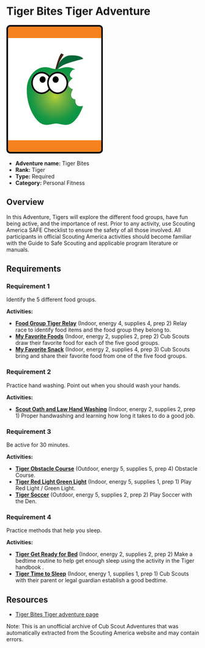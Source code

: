 # Tiger Bites Tiger Adventure

![Tiger Bites Tiger adventure belt loop](images/tiger-bites.jpg)

- **Adventure name:** Tiger Bites
- **Rank:** Tiger
- **Type:** Required
- **Category:** Personal Fitness

## Overview

In this Adventure, Tigers will explore the different food groups, have fun being active, and the importance of rest. Prior to any activity, use Scouting America SAFE Checklist to ensure the safety of all those involved. All participants in official Scouting America activities should become familiar with the Guide to Safe Scouting and applicable program literature or manuals.

## Requirements

### Requirement 1

Identify the 5 different food groups.

**Activities:**

- **[Food Group Tiger Relay](https://www.scouting.org/cub-scout-activities/food-group-tiger-relay/)** (Indoor, energy 4, supplies 4, prep 2)
  Relay race to  identify  food items and the food group they belong to.
- **[My Favorite Foods](https://www.scouting.org/cub-scout-activities/my-favorite-foods/)** (Indoor, energy 2, supplies 2, prep 2)
  Cub Scouts draw their favorite food for each of the five good groups.
- **[My Favorite Snack](https://www.scouting.org/cub-scout-activities/my-favorite-snack/)** (Indoor, energy 2, supplies 4, prep 3)
  Cub Scouts bring and share their favorite food from one of the five food groups.

### Requirement 2

Practice hand washing. Point out when you should wash your hands.

**Activities:**

- **[Scout Oath and Law Hand Washing](https://www.scouting.org/cub-scout-activities/scout-oath-and-law-hand-washing/)** (Indoor, energy 2, supplies 2, prep 1)
  Proper handwashing and learning how long it takes to do a good  job.

### Requirement 3

Be active for 30 minutes.

**Activities:**

- **[Tiger Obstacle Course](https://www.scouting.org/cub-scout-activities/tiger-obstacle-course/)** (Outdoor, energy 5, supplies 5, prep 4)
  Obstacle Course.
- **[Tiger Red Light Green Light](https://www.scouting.org/cub-scout-activities/tiger-red-light-green-light/)** (Indoor, energy 5, supplies 1, prep 1)
  Play Red Light / Green Light.
- **[Tiger Soccer](https://www.scouting.org/cub-scout-activities/tiger-soccer/)** (Outdoor, energy 5, supplies 2, prep 2)
  Play Soccer with the Den.

### Requirement 4

Practice methods that help you sleep.

**Activities:**

- **[Tiger Get Ready for Bed](https://www.scouting.org/cub-scout-activities/tiger-get-ready-for-bed/)** (Indoor, energy 2, supplies 2, prep 2)
  Make a bedtime routine to help get enough sleep using the activity in the Tiger  handbook .
- **[Tiger Time to Sleep](https://www.scouting.org/cub-scout-activities/tiger-time-to-sleep/)** (Indoor, energy 1, supplies 1, prep 1)
  Cub Scouts with their parent or legal guardian  establish  a good  bedtime.


## Resources

- [Tiger Bites Tiger adventure page](https://www.scouting.org/cub-scout-adventures/tiger-bites/)

Note: This is an unofficial archive of Cub Scout Adventures that was automatically extracted from the Scouting America website and may contain errors.